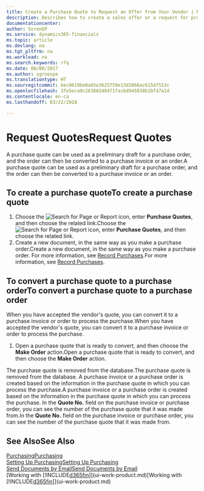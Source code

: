 ```yaml
---
title: Create a Purchase Quote to Request an Offer from Your Vendor | Microsoft Docs
description: Describes how to create a sales offer or a request for proposal (RFQ) document to record your offer to a customer to sell products under certain terms.
documentationcenter: 
author: SorenGP
ms.service: dynamics365-financials
ms.topic: article
ms.devlang: na
ms.tgt_pltfrm: na
ms.workload: na
ms.search.keywords: rfq
ms.date: 08/08/2017
ms.author: sgroespe
ms.translationtype: HT
ms.sourcegitcommit: bec0619be0a65e3625759e13d2866ac615d7513c
ms.openlocfilehash: 3fe5eca9c26380248471facbd945838b1bf47a1d
ms.contentlocale: en-ca
ms.lasthandoff: 03/22/2018

---
```

# <a name="request-quotes"></a><span data-ttu-id="427c1-103">Request Quotes</span><span class="sxs-lookup"><span data-stu-id="427c1-103">Request Quotes</span></span>
<span data-ttu-id="427c1-104">A purchase quote can be used as a preliminary draft for a purchase order, and the order can then be converted to a purchase invoice or an order.</span><span class="sxs-lookup"><span data-stu-id="427c1-104">A purchase quote can be used as a preliminary draft for a purchase order, and the order can then be converted to a purchase invoice or an order.</span></span>


## <a name="to-create-a-purchase-quote"></a><span data-ttu-id="427c1-105">To create a purchase quote</span><span class="sxs-lookup"><span data-stu-id="427c1-105">To create a purchase quote</span></span>
1. <span data-ttu-id="427c1-106">Choose the ![Search for Page or Report](media/ui-search/search_small.png "Search for Page or Report icon") icon, enter **Purchase Quotes**, and then choose the related link.</span><span class="sxs-lookup"><span data-stu-id="427c1-106">Choose the ![Search for Page or Report](media/ui-search/search_small.png "Search for Page or Report icon") icon, enter **Purchase Quotes**, and then choose the related link.</span></span>
2. <span data-ttu-id="427c1-107">Create a new document, in the same way as you make a purchase order.</span><span class="sxs-lookup"><span data-stu-id="427c1-107">Create a new document, in the same way as you make a purchase order.</span></span> <span data-ttu-id="427c1-108">For more information, see [Record Purchases](purchasing-how-record-purchases.md).</span><span class="sxs-lookup"><span data-stu-id="427c1-108">For more information, see [Record Purchases](purchasing-how-record-purchases.md).</span></span>

## <a name="to-convert-a-purchase-quote-to-a-purchase-order"></a><span data-ttu-id="427c1-109">To convert a purchase quote to a purchase order</span><span class="sxs-lookup"><span data-stu-id="427c1-109">To convert a purchase quote to a purchase order</span></span>
<span data-ttu-id="427c1-110">When you have accepted the vendor's quote, you can convert it to a purchase invoice or order to process the purchase.</span><span class="sxs-lookup"><span data-stu-id="427c1-110">When you have accepted the vendor's quote, you can convert it to a purchase invoice or order to process the purchase.</span></span>

1. <span data-ttu-id="427c1-111">Open a purchase quote that is ready to convert, and then choose the **Make Order** action.</span><span class="sxs-lookup"><span data-stu-id="427c1-111">Open a purchase quote that is ready to convert, and then choose the **Make Order** action.</span></span>

<span data-ttu-id="427c1-112">The purchase quote is removed from the database.</span><span class="sxs-lookup"><span data-stu-id="427c1-112">The purchase quote is removed from the database.</span></span> <span data-ttu-id="427c1-113">A purchase invoice or a purchase order is created based on the information in the purchase quote in which you can process the purchase.</span><span class="sxs-lookup"><span data-stu-id="427c1-113">A purchase invoice or a purchase order is created based on the information in the purchase quote in which you can process the purchase.</span></span> <span data-ttu-id="427c1-114">In the **Quote No.** field on the purchase invoice or purchase order, you can see the number of the purchase quote that it was made from.</span><span class="sxs-lookup"><span data-stu-id="427c1-114">In the **Quote No.** field on the purchase invoice or purchase order, you can see the number of the purchase quote that it was made from.</span></span>

## <a name="see-also"></a><span data-ttu-id="427c1-115">See Also</span><span class="sxs-lookup"><span data-stu-id="427c1-115">See Also</span></span>
[<span data-ttu-id="427c1-116">Purchasing</span><span class="sxs-lookup"><span data-stu-id="427c1-116">Purchasing</span></span>](purchasing-manage-purchasing.md)  
[<span data-ttu-id="427c1-117">Setting Up Purchasing</span><span class="sxs-lookup"><span data-stu-id="427c1-117">Setting Up Purchasing</span></span>](purchasing-setup-purchasing.md)  
[<span data-ttu-id="427c1-118">Send Documents by Email</span><span class="sxs-lookup"><span data-stu-id="427c1-118">Send Documents by Email</span></span>](ui-how-send-documents-email.md)  
<span data-ttu-id="427c1-119">[Working with [!INCLUDE[d365fin](includes/d365fin_md.md)]](ui-work-product.md)</span><span class="sxs-lookup"><span data-stu-id="427c1-119">[Working with [!INCLUDE[d365fin](includes/d365fin_md.md)]](ui-work-product.md)</span></span>

